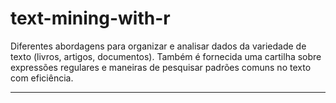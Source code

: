 # text-mining-with-r

Diferentes abordagens para organizar e analisar dados da variedade de texto (livros, artigos, documentos). Também é fornecida uma cartilha sobre expressões regulares e maneiras de pesquisar padrões comuns no texto com eficiência.

---














